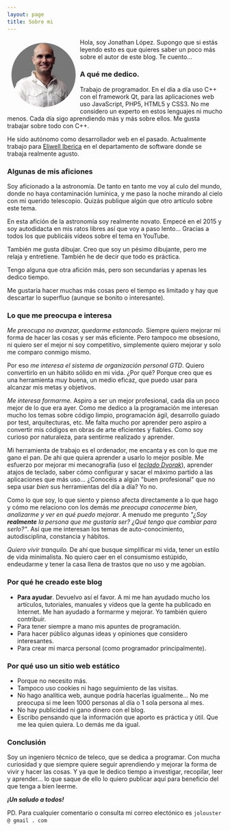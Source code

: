 ```yaml
---
layout: page
title: Sobre mi
---
```


<img alt="mi imagen" src="assets/yo.jpeg" style="min-width:150px; max-width:25%; display:inline-block; margin:10px; border-radius:50%; float:left; position:relative;"> Hola, soy Jonathan López. Supongo que si estás leyendo esto es que quieres saber un poco más sobre el autor de este blog. Te cuento...

### A qué me dedico.

Trabajo de programador. En el día a día uso C++ con el framework Qt, para las aplicaciones web uso JavaScript, PHP5, HTML5 y CSS3. No me considero 
un experto en estos lenguajes ni mucho menos. Cada día sigo aprendiendo más y más sobre ellos. Me gusta trabajar sobre todo con C++.

He sido autónomo como desarrollador web en el pasado. Actualmente trabajo para [Eliwell Iberica](http://www.eliwell.es/) en el departamento de software donde se trabaja realmente agusto.

### Algunas de mis aficiones

Soy aficionado a la astronomía. De tanto en tanto me voy al culo del mundo, donde no haya contaminación lumínica, y me paso la noche mirando al cielo con mi querido telescopio. Quizás publique algún que otro artículo sobre este tema. 

En esta afición de la astronomía soy realmente novato. Empecé en el 2015 y soy autodidacta en mis ratos libres así que voy a paso lento... Gracias a todos los que publicáis vídeos sobre el tema en YouTube.

También me gusta dibujar. Creo que soy un pésimo dibujante, pero me relaja y entretiene. También he de decir que todo es práctica.

Tengo alguna que otra afición más, pero son secundarias y apenas les dedico tiempo. 

Me gustaría hacer muchas más cosas pero el tiempo es limitado y hay que descartar lo superfluo (aunque se bonito o interesante).

### Lo que me preocupa e interesa

*Me preocupa no avanzar, quedarme estancado*. Siempre quiero mejorar mi forma de hacer las cosas y ser más eficiente. Pero tampoco me obsesiono, ni quiero ser el mejor ni soy competitivo, simplemente quiero mejorar y solo me comparo conmigo mismo.

Por eso *me interesa el sistema de organización personal GTD*. Quiero convertirlo en un hábito sólido en mi vida. ¿Por qué? Porque creo que es una herramienta muy buena, un medio eficaz, que puedo usar para alcanzar mis metas y objetivos.

*Me interesa formarme.* Aspiro a ser un mejor profesional, cada día un poco mejor de lo que era ayer. Como me dedico a la programación me interesan mucho los temas sobre código limpio, programación ágil, desarrollo guiado por test, arquitecturas, etc. Me falta mucho por aprender pero aspiro a convertir mis códigos en obras de arte eficientes y fiables. Como soy curioso por naturaleza, para sentirme realizado y aprender.

Mi herramienta de trabajo es el ordenador, me encanta y es con lo que me gano el pan. De ahí que quiera aprender a usarlo lo mejor posible. Me esfuerzo por mejorar mi mecanografía (uso el *[teclado Dvorak](https://es.wikipedia.org/wiki/Teclado_Dvorak)*), aprender atajos de teclado, saber cómo configurar y sacar el máximo partido a las aplicaciones que más uso... ¿Conocéis a algún "buen profesional" que no sepa usar *bien* sus herramientas del día a día? Yo no.

Como lo que soy, lo que siento y pienso afecta directamente a lo que hago y cómo me relaciono con los demás *me preocupa conocerme bien, analizarme y ver en qué puedo mejorar*. A menudo me pregunto *"¿Soy **realmente** la persona que me gustaría ser? ¿Qué tengo que cambiar para serlo?"*. Así que me interesan los temas de auto-conocimiento, autodisciplina, constancia y hábitos.

*Quiero vivir tranquilo.* De ahí que busque simplificar mi vida, tener un estilo de vida minimalista. No quiero caer en el consumismo estúpido, endeudarme y tener la casa llena de trastos que no uso y me agobian.

### Por qué he creado este blog

- **Para ayudar**. Devuelvo así el favor. A mi me han ayudado mucho los artículos, tutoriales, manuales y vídeos que la gente ha publicado en Internet. Me han ayudado a formarme y mejorar. Yo también quiero contribuir.
- Para tener siempre a mano mis apuntes de programación.
- Para hacer público algunas ideas y opiniones que considero interesantes. 
- Para crear mi marca personal (como programador principalmente).

### Por qué uso un sitio web estático

- Porque no necesito más. 
- Tampoco uso cookies ni hago seguimiento de las visitas. 
- No hago analítica web, aunque podría hacerlas igualmente... No me preocupa si me leen 1000 personas al día o 1 sola persona al mes. 
- No hay publicidad ni gano dinero con el blog.
- Escribo pensando que la información que aporto es práctica y útil. Que me lea quien quiera. Lo demás me da igual.

### Conclusión

Soy un ingeniero técnico de teleco, que se dedica a programar. Con mucha curiosidad y que siempre quiere seguir aprendiendo y mejorar la forma de vivir y hacer las cosas. Y ya que le dedico tiempo a investigar, recopilar, leer y aprender... lo que saque de ello lo quiero publicar aquí para beneficio del que tenga a bien leerme.

***¡Un saludo a todos!***

PD. Para cualquier comentario o consulta mi correo electónico es `jolouster @ gmail . com`

